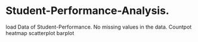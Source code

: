 # Student-Performance-Analysis.
load Data of Student-Performance.
No missing values in the data.
Countpot
heatmap 
scatterplot
barplot
